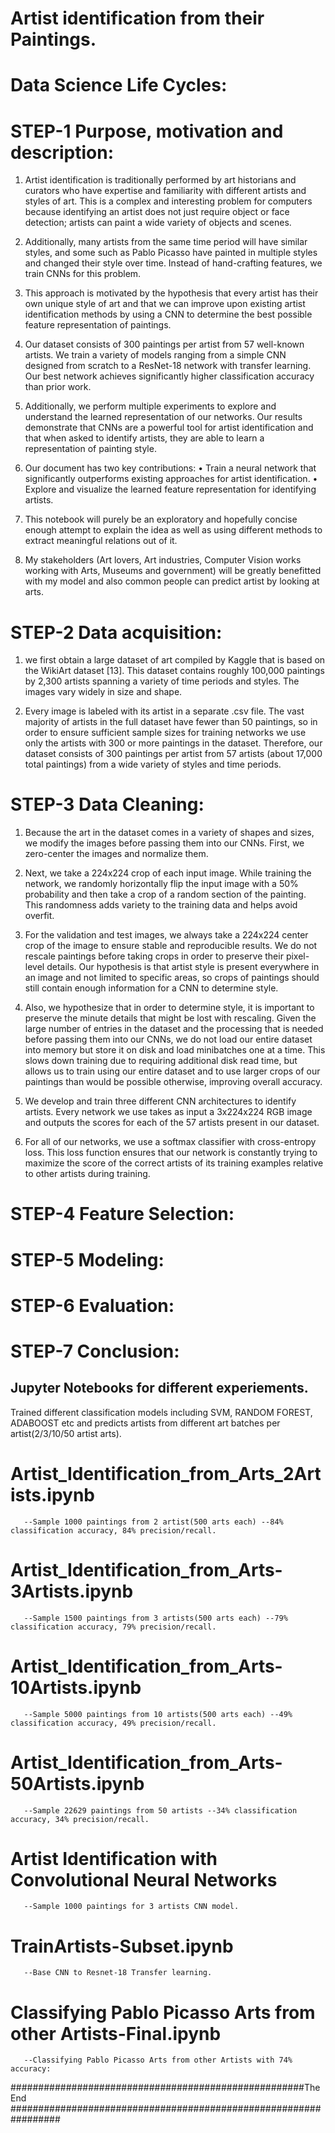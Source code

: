 # Artist identification from their Paintings.
# Data Science Life Cycles:
# STEP-1 Purpose, motivation and description:

1. Artist identification is traditionally performed by art historians and curators who have expertise and familiarity with different artists and styles of art. This is a complex and interesting problem for computers because identifying an artist does not just require object or face detection; artists can paint a wide variety of objects and scenes. 

2. Additionally, many artists from the same time period will have similar styles, and some such as Pablo Picasso  have painted in multiple styles and changed their style over time. Instead of hand-crafting features, we train CNNs for this problem. 

3. This approach is motivated by the hypothesis that every artist has their own unique style of art and that we can improve upon existing artist identification methods by using a CNN to determine the best possible feature representation of paintings.

4. Our dataset consists of 300 paintings per artist from 57 well-known artists. We train a variety of models ranging from a simple CNN designed from scratch to a ResNet-18 network with transfer learning. Our best network achieves significantly higher classification accuracy than prior work. 

5. Additionally, we perform multiple experiments to explore and understand the learned representation of our networks. Our results demonstrate that CNNs are a powerful tool for artist identification and that when asked to identify artists, they are able to learn a representation of painting style.

6. Our document has two key contributions: 
   •	Train a neural network that significantly outperforms existing approaches for artist identification.
   •	Explore and visualize the learned feature representation for identifying artists.
   
7. This notebook will purely be an exploratory and hopefully concise enough attempt to explain the idea as well as using different methods to extract meaningful relations out of it.

8. My stakeholders (Art lovers, Art industries, Computer Vision works working with Arts, Museums and government) will be greatly benefitted with my model and also common people can predict artist by looking at arts.

# STEP-2 Data acquisition:

1. we first obtain a large dataset of art compiled by Kaggle that is based on the WikiArt dataset [13]. This dataset contains roughly 100,000 paintings by 2,300 artists spanning a variety of time periods and styles. The images vary widely in size and shape. 

2. Every image is labeled with its artist in a separate .csv file. The vast majority of artists in the full dataset have fewer than 50 paintings, so in order to ensure sufficient sample sizes for training networks we use only the artists with 300 or more paintings in the dataset. Therefore, our dataset consists of 300 paintings per artist from 57 artists (about 17,000 total paintings) from a wide variety of styles and time periods.

# STEP-3 Data Cleaning:

1. Because the art in the dataset comes in a variety of shapes and sizes, we modify the images before passing them into our CNNs. First, we zero-center the images and normalize them. 

2. Next, we take a 224x224 crop of each input image. While training the network, we randomly horizontally flip the input image with a 50% probability and then take a crop of a random section of the painting. This randomness adds variety to the training data and helps avoid overfit. 

3. For the validation and test images, we always take a 224x224 center crop of the image to ensure stable and reproducible results. We do not rescale paintings before taking crops in order to preserve their pixel-level details. Our hypothesis is that artist style is present everywhere in an image and not limited to specific areas, so crops of paintings should still contain enough information for a CNN to determine style.

4. Also, we hypothesize that in order to determine style, it is important to preserve the minute details that might be lost with rescaling. Given the large number of entries in the dataset and the processing that is needed before passing them into our CNNs, we do not load our entire dataset into memory but store it on disk and load minibatches one at a time. This slows down training due to requiring additional disk read time, but allows us to train using our entire dataset and to use larger crops of our paintings than would be possible otherwise, improving overall accuracy.

5. We develop and train three different CNN architectures to identify artists. Every network we use takes as input a 3x224x224 RGB image and outputs the scores for each of the 57 artists present in our dataset.

6. For all of our networks, we use a softmax classifier with cross-entropy loss.
This loss function ensures that our network is constantly trying to maximize the score of the correct artists of its training examples relative to other artists during training.

# STEP-4 Feature Selection:
# STEP-5 Modeling:
# STEP-6 Evaluation:
# STEP-7 Conclusion:

## Jupyter Notebooks for different experiements.

Trained different classification models including SVM, RANDOM FOREST, ADABOOST etc and predicts artists from different art batches per artist(2/3/10/50 artist arts).

# Artist_Identification_from_Arts_2Artists.ipynb
       --Sample 1000 paintings from 2 artist(500 arts each) --84% classification accuracy, 84% precision/recall.

# Artist_Identification_from_Arts-3Artists.ipynb
       --Sample 1500 paintings from 3 artists(500 arts each) --79% classification accuracy, 79% precision/recall.
       
# Artist_Identification_from_Arts-10Artists.ipynb
       --Sample 5000 paintings from 10 artists(500 arts each) --49% classification accuracy, 49% precision/recall.
       
# Artist_Identification_from_Arts-50Artists.ipynb
       --Sample 22629 paintings from 50 artists --34% classification accuracy, 34% precision/recall.

# Artist Identification with Convolutional Neural Networks 
       --Sample 1000 paintings for 3 artists CNN model.
       
# TrainArtists-Subset.ipynb
       --Base CNN to Resnet-18 Transfer learning.

# Classifying Pablo Picasso Arts from other Artists-Final.ipynb
       --Classifying Pablo Picasso Arts from other Artists with 74% accuracy:
       
#####################################################The End #################################################################

